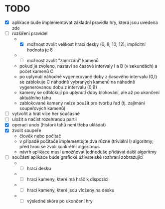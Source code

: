 # TODO
- [x] aplikace bude implementovat základní pravidla hry, která jsou uvedena zde
- [ ] rozšíření pravidel
  - - [x] možnost zvolit velikost hrací desky (6, 8, 10, 12); implicitní hodnota je 8
  - - [ ] možnost zvolit "zamrzání" kamenů
  - pokud je zvoleno, nastaví se časové intervaly I a B (v sekundách) a počet kamenů C
  - po uplynutí náhodně vygenerované doby z časového intervalu (0,I) se zablokuje C náhodně vybraných kamenů na náhodně vygenerovanou dobu z intervalu (0,B)
  - kameny se odblokují po uplynutí doby blokování, ale až po ukončení aktuálního tahu
  - zablokované kameny nelze použít pro tvorbu řad (tj. zajímání soupeřových kamenů)
- [ ] vytvořit a hrát více her současně
- [ ] uložit a načíst rozehranou partii
- [x] operaci undo (historii tahů není třeba ukládat)
- [x] zvolit soupeře
  - člověk nebo počítač
  - v případě počítače implementujte dva různé (triviální !) algoritmy; před hrou se zvolí konkrétní algoritmus
  - návrh aplikace musí umožňovat jednoduše přidávat další algoritmy
- [ ] součástí aplikace bude grafické uživatelské rozhraní zobrazující
  - - [ ] hrací desku
  - - [ ] hrací kameny, které má hráč k dispozici
  - - [ ] hrací kameny, které jsou vloženy na desku
  - - [ ] výsledné skóre po ukončení hry
